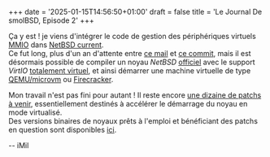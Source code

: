 +++
date = '2025-01-15T14:56:50+01:00'
draft = false
title = 'Le Journal De smolBSD, Episode 2'
+++

Ça y est ! je viens d'intégrer le code de gestion des périphériques virtuels [MMIO][1] dans [NetBSD current][2].  
Ce fut long, plus d'un an d'attente entre [ce mail][3] et [ce commit][2], mais il est désormais possible de compiler un noyau _NetBSD_ [officiel][4] avec le support _VirtIO_ [totalement virtuel][5], et ainsi démarrer une machine virtuelle de type [QEMU/microvm][6] ou [Firecracker][7].

Mon travail n'est pas fini pour autant ! Il reste encore [une dizaine de patchs à venir][8], essentiellement destinés à accélérer le démarrage du noyau en mode virtualisé.  
Des versions binaires de noyaux prêts à l'emploi et bénéficiant des patchs en question sont disponibles [ici][9].

-- iMil

[1]: https://docs.oasis-open.org/virtio/virtio/v1.3/csd01/virtio-v1.3-csd01.html#x1-1800002
[2]: https://cvsweb.netbsd.org/bsdweb.cgi/src/sys/dev/virtio/arch/x86/virtio_mmio_cmdline.c?rev=1.1
[3]: https://mail-index.netbsd.org/tech-kern/2023/12/28/msg029394.html
[4]: https://cvsweb.netbsd.org/bsdweb.cgi/src/sys/arch/amd64/conf/MICROVM?rev=1.1
[5]: https://cvsweb.netbsd.org/bsdweb.cgi/src/sys/arch/x86/pv/
[6]: https://www.qemu.org/docs/master/system/i386/microvm.html
[7]: https://firecracker-microvm.github.io/
[8]: https://github.com/NetBSD/src/compare/trunk...NetBSDfr:NetBSD-src:nbfr_master
[9]: https://smolbsd.org/

